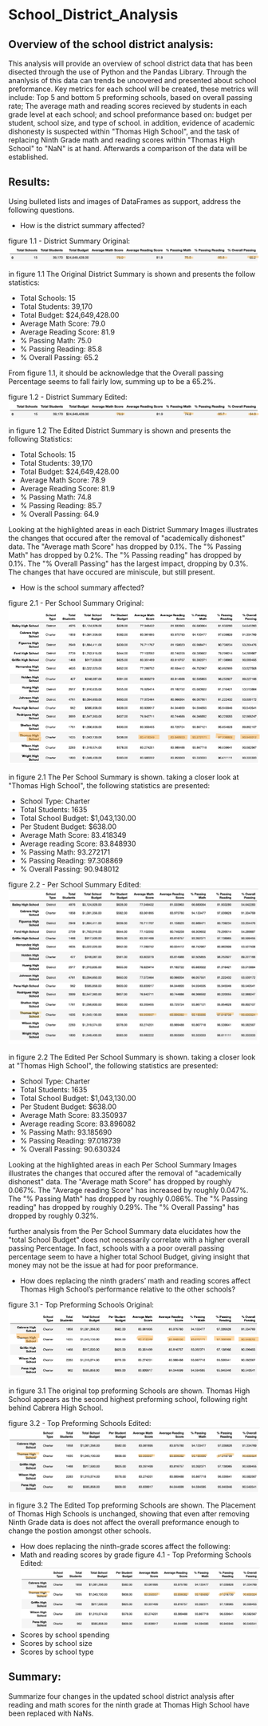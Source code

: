 # School_District_Analysis

## Overview of the school district analysis: 
This analysis will provide an overview of school district data that has been disected through the use of Python and the Pandas Library. Through the ananlysis of this data can trends be uncovered and presented about school preformance. Key metrics for each school will be created, these metrics will include: Top 5 and bottom 5 preforming schools, based on overall passing rate; The average math and reading scores recieved by students in each grade level at each school; and school preformance based on: budget per student, school size, and type of school. in addition, evidence of academic dishonesty is suspected within "Thomas High School", and the task of replacing Ninth Grade math and reading scores within "Thomas High School" to "NaN" is at hand. Afterwards a comparison of the data will be established.

## Results: 
Using bulleted lists and images of DataFrames as support, address the following questions.
 - How is the district summary affected?
 
 figure 1.1 - District Summary Original:
 ![District_Summary_Original](https://github.com/Calebmkelly/School_District_Analysis/blob/main/Resources/District%20Summary%20images/District_Summary_Original.png)
 
 in figure 1.1 The Original District Summary is shown and presents the follow statistics:
 - Total Schools: 15
 - Total Students: 39,170
 - Total Budget: $24,649,428.00
 - Average Math Score: 79.0
 - Average Reading Score: 81.9
 - % Passing Math: 75.0
 - % Passing Reading: 85.8
 - % Overall Passing: 65.2
 
 From figure 1.1, it should be acknowledge that the Overall passing Percentage seems to fall fairly low, summing up to be a 65.2%.
 
 figure 1.2 - District Summary Edited:
 ![District_Summary_Edited](https://github.com/Calebmkelly/School_District_Analysis/blob/main/Resources/District%20Summary%20images/District_Summary_Edited.png)
 
 in figure 1.2 The Edited District Summary is shown and presents the following Statistics:
 - Total Schools: 15
 - Total Students: 39,170
 - Total Budget: $24,649,428.00
 - Average Math Score: 78.9
 - Average Reading Score: 81.9
 - % Passing Math: 74.8
 - % Passing Reading: 85.7
 - % Overall Passing: 64.9
 
 Looking at the highlighted areas in each District Summary Images illustrates the changes that occured after the removal of "academically dishonest" 
 data. The "Average math Score" has dropped by 0.1%. The "% Passing Math" has dropped by 0.2%. The "% Passing reading" has dropped by 0.1%. The "% Overall Passing" has the largest impact, dropping by 0.3%. The changes that have occured are miniscule, but still present.  
 
 - How is the school summary affected?
 
 figure 2.1 - Per School Summary Original:
 ![Per_School_Summary_Original](https://github.com/Calebmkelly/School_District_Analysis/blob/main/Resources/Per%20School%20Summary%20Images/Per_School_Summary_Original.png)
 
 in figure 2.1 The Per School Summary is shown. taking a closer look at "Thomas High School", the following statistics are presented:
 - School Type: Charter
 - Total Students: 1635
 - Total School Budget: $1,043,130.00 
 - Per Student Budget: $638.00
 - Average Math Score: 83.418349
 - Average reading Score: 83.848930
 - % Passing Math: 93.272171
 - % Passing Reading: 97.308869
 - % Overall Passing: 90.948012
 
 figure 2.2 - Per School Summary Edited:
 ![Per_School_Summary_Edited](https://github.com/Calebmkelly/School_District_Analysis/blob/main/Resources/Per%20School%20Summary%20Images/Per_School_Summary_Edited.png)
 
  in figure 2.2 The Edited Per School Summary is shown. taking a closer look at "Thomas High School", the following statistics are presented:
 - School Type: Charter
 - Total Students: 1635
 - Total School Budget: $1,043,130.00 
 - Per Student Budget: $638.00
 - Average Math Score: 83.350937
 - Average reading Score: 83.896082
 - % Passing Math: 93.185690
 - % Passing Reading: 97.018739
 - % Overall Passing: 90.630324
 
 Looking at the highlighted areas in each Per School Summary Images illustrates the changes that occured after the removal of "academically dishonest" 
 data. The "Average math Score" has dropped by roughly 0.067%. The "Average reading Score" has increased by roughly 0.047%. The "% Passing Math" has dropped by roughly 0.086%. The "% Passing reading" has dropped by roughly 0.29%. The "% Overall Passing" has dropped by roughly 0.32%. 
 
 further analysis from the Per School Summary data elucidates how the "total School Budget" does not necessarily correlate with a higher overall passing Percentage. In fact, schools with a a poor overall passing percentage seem to have a higher total School Budget, giving insight that money may not be the issue at had for poor preformance. 
 
 - How does replacing the ninth graders’ math and reading scores affect Thomas High School’s performance relative to the other schools?
 
 figure 3.1 - Top Preforming Schools Original:
 ![Top_Preforming_Schools_Original](https://github.com/Calebmkelly/School_District_Analysis/blob/main/Resources/Top%20Preforming%20Schools%20Images/Top_Preforming_schools_Original.png)
 
 in figure 3.1 The original top preforming Schools are shown. Thomas High School appears as the second highest preforming school, following right behind Cabrera High School. 
 
  figure 3.2 - Top Preforming Schools Edited:
 ![Top_Preforming_Schools_Edited](https://github.com/Calebmkelly/School_District_Analysis/blob/main/Resources/Top%20Preforming%20Schools%20Images/Top_Preforming_Schools_Edited.png)
 
 in figure 3.2 The Edited Top preforming Schools are shown. The Placement of Thomas High Schools is unchanged, showing that even after removing Ninth Grade data is does not affect the overall preformance enough to change the postion amongst other schools. 
 
 - How does replacing the ninth-grade scores affect the following:
 - Math and reading scores by grade
 figure 4.1 - Top Preforming Schools Edited:
 ![Top_Preforming_Schools_Edited](https://github.com/Calebmkelly/School_District_Analysis/blob/main/Resources/Top%20Preforming%20Schools%20Images/Top_Preforming_Schools_Edited.png)
 - Scores by school spending
 - Scores by school size
 - Scores by school type
 
## Summary: 
Summarize four changes in the updated school district analysis after reading and math scores for the ninth grade at Thomas High School have been replaced with NaNs.
